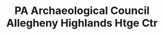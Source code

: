 ---
layout: repo
title: "PA Archaeological Council Allegheny Highlands Htge Ctr"
id: 14282
permalink: repos/14282/
---